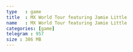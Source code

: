 ```yaml
---
type   : game
title  : MX World Tour featuring Jamie Little
name   : MX World Tour featuring Jamie Little
categories: [game]
telegram : 957
size : 386 MB
---
```



